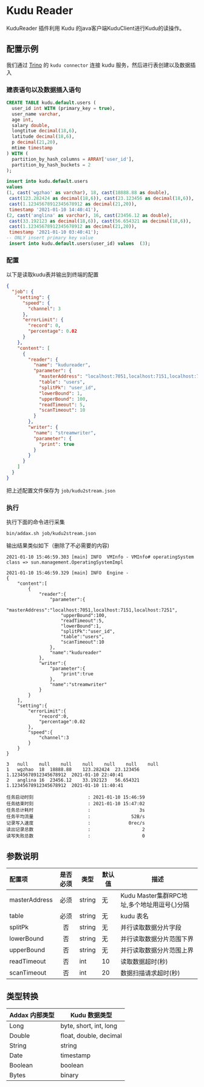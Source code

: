 # Kudu Reader

KuduReader 插件利用 Kudu 的java客户端KuduClient进行Kudu的读操作。


## 配置示例

我们通过 [Trino](https://trino.io)  的 `kudu connector` 连接 kudu 服务，然后进行表创建以及数据插入

### 建表语句以及数据插入语句

```sql
CREATE TABLE kudu.default.users (
  user_id int WITH (primary_key = true),
  user_name varchar,
  age int,
  salary double,
  longtitue decimal(18,6),
  latitude decimal(18,6),
  p decimal(21,20),
  mtime timestamp
) WITH (
  partition_by_hash_columns = ARRAY['user_id'],
  partition_by_hash_buckets = 2
);

insert into kudu.default.users 
values 
(1, cast('wgzhao' as varchar), 18, cast(18888.88 as double), 
 cast(123.282424 as decimal(18,6)), cast(23.123456 as decimal(18,6)),
 cast(1.12345678912345678912 as decimal(21,20)), 
 timestamp '2021-01-10 14:40:41'),
(2, cast('anglina' as varchar), 16, cast(23456.12 as double), 
 cast(33.192123 as decimal(18,6)), cast(56.654321 as decimal(18,6)), 
 cast(1.12345678912345678912 as decimal(21,20)), 
 timestamp '2021-01-10 03:40:41');
-- ONLY insert primary key value
 insert into kudu.default.users(user_id) values  (3);
```

### 配置

以下是读取kudu表并输出到终端的配置

```json
{
  "job": {
    "setting": {
      "speed": {
        "channel": 3
      },
      "errorLimit": {
        "record": 0,
        "percentage": 0.02
      }
    },
    "content": [
      {
        "reader": {
          "name": "kudureader",
          "parameter": {
            "masterAddress": "localhost:7051,localhost:7151,localhost:7251",
            "table": "users",
            "splitPk": "user_id",
            "lowerBound": 1,
            "upperBound": 100,
            "readTimeout": 5,
            "scanTimeout": 10
          }
        },
        "writer": {
          "name": "streamwriter",
          "parameter": {
            "print": true
          }
        }
      }
    ]
  }
}
```

把上述配置文件保存为 `job/kudu2stream.json`

### 执行

执行下面的命令进行采集

```shell
bin/addax.sh job/kudu2stream.json
```

输出结果类似如下（删除了不必需要的内容)

```
2021-01-10 15:46:59.303 [main] INFO  VMInfo - VMInfo# operatingSystem class => sun.management.OperatingSystemImpl

2021-01-10 15:46:59.329 [main] INFO  Engine -
{
	"content":[
		{
			"reader":{
				"parameter":{
					"masterAddress":"localhost:7051,localhost:7151,localhost:7251",
					"upperBound":100,
					"readTimeout":5,
					"lowerBound":1,
					"splitPk":"user_id",
					"table":"users",
					"scanTimeout":10
				},
				"name":"kudureader"
			},
			"writer":{
				"parameter":{
					"print":true
				},
				"name":"streamwriter"
			}
		}
	],
	"setting":{
		"errorLimit":{
			"record":0,
			"percentage":0.02
		},
		"speed":{
			"channel":3
		}
	}
}

3	null	null	null	null	null	null	null
1	wgzhao	18	18888.88	123.282424	23.123456	1.12345678912345678912	2021-01-10 22:40:41
2	anglina	16	23456.12	33.192123	56.654321	1.12345678912345678912	2021-01-10 11:40:41

任务启动时刻                    : 2021-01-10 15:46:59
任务结束时刻                    : 2021-01-10 15:47:02
任务总计耗时                    :                  3s
任务平均流量                    :               52B/s
记录写入速度                    :              0rec/s
读出记录总数                    :                   2
读写失败总数                    :                   0
```

## 参数说明

| 配置项    | 是否必须 |  类型      |默认值 | 描述                                                                                                                                   |
| :-------- | :------: | ------ | -----|------------------------------------------------------------------------------------------------------------------------------|
| masterAddress | 必须 | string  |  无  | Kudu Master集群RPC地址,多个地址用逗号(,)分隔 |
| table | 必须  |  string | 无 | kudu 表名 |
| splitPk | 否 |  string | 无  | 并行读取数据分片字段 |
| lowerBound | 否 | string | 无 | 并行读取数据分片范围下界 |
| upperBound | 否 | string | 无 | 并行读取数据分片范围上界 |
| readTimeout | 否 | int  | 10 | 读取数据超时(秒) |
| scanTimeout | 否  | int | 20  | 数据扫描请求超时(秒) |

## 类型转换

| Addax 内部类型| Kudu 数据类型    |
| -------- | -----  |
| Long     | byte, short, int, long |
| Double   | float, double, decimal |
| String   | string |
| Date     | timestamp  |
| Boolean  | boolean |
| Bytes    | binary |
